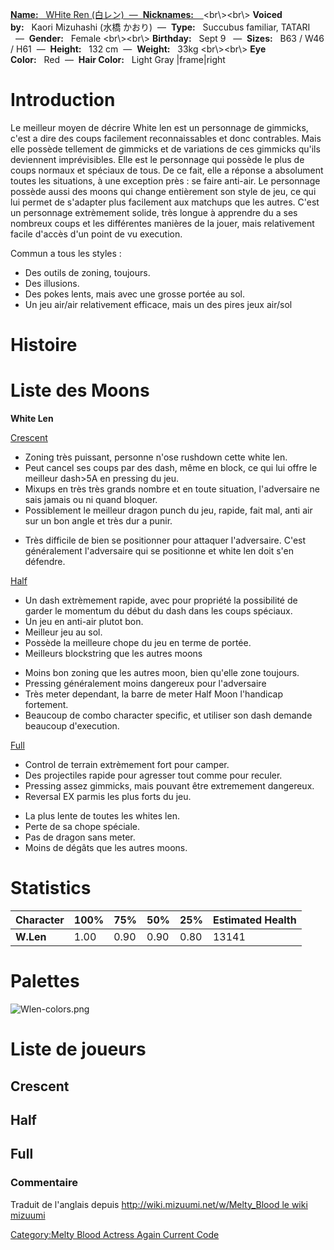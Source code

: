 [ **Name:**   WHite Ren (白レン)  —  **Nicknames:**    <A renseigner>
\<br\\\>\<br\\\> **Voiced by:**   Kaori Mizuhashi (水橋
かおり)  —  **Type:**   Succubus familiar, TATARI
  —  **Gender:**   Female \<br\\\>\<br\\\> **Birthday:**   Sept 9
  —  **Sizes:**   B63 / W46 / H61  —  **Height:**   132
cm  —  **Weight:**   33kg \<br\\\>\<br\\\> **Eye
Color:**   Red  —  **Hair Color:**   Light Gray
\|frame\|right](image:wren.png "wikilink")

# Introduction

Le meilleur moyen de décrire White len est un personnage de gimmicks,
c'est a dire des coups facilement reconnaissables et donc contrables.
Mais elle possède tellement de gimmicks et de variations de ces gimmicks
qu'ils deviennent imprévisibles. Elle est le personnage qui possède le
plus de coups normaux et spéciaux de tous. De ce fait, elle a réponse a
absolument toutes les situations, à une exception près : se faire
anti-air. Le personnage possède aussi des moons qui change entièrement
son style de jeu, ce qui lui permet de s'adapter plus facilement aux
matchups que les autres. C'est un personnage extrèmement solide, très
longue à apprendre du a ses nombreux coups et les différentes manières
de la jouer, mais relativement facile d'accès d'un point de vu
execution.

Commun a tous les styles :  
- Des outils de zoning, toujours.  
- Des illusions.  
- Des pokes lents, mais avec une grosse portée au sol.  
- Un jeu air/air relativement efficace, mais un des pires jeux air/sol

# Histoire

# Liste des Moons

**White Len**

[Crescent](Melty_Blood/White_Len/Crescent_Moon "wikilink")  
+ Zoning très puissant, personne n'ose rushdown cette white len.  
+ Peut cancel ses coups par des dash, même en block, ce qui lui offre le
meilleur dash\>5A en pressing du jeu.  
+ Mixups en très très grands nombre et en toute situation, l'adversaire
ne sais jamais ou ni quand bloquer.  
+ Possiblement le meilleur dragon punch du jeu, rapide, fait mal, anti
air sur un bon angle et très dur a punir.  
- Très difficile de bien se positionner pour attaquer l'adversaire.
C'est généralement l'adversaire qui se positionne et white len doit s'en
défendre.

[Half](Melty_Blood/White_Len/Half_Moon "wikilink")  
+ Un dash extrèmement rapide, avec pour propriété la possibilité de
garder le momentum du début du dash dans les coups spéciaux.  
+ Un jeu en anti-air plutot bon.  
+ Meilleur jeu au sol.  
+ Possède la meilleure chope du jeu en terme de portée.  
+ Meilleurs blockstring que les autres moons  
- Moins bon zoning que les autres moon, bien qu'elle zone toujours.  
- Pressing généralement moins dangereux pour l'adversaire  
- Très meter dependant, la barre de meter Half Moon l'handicap
fortement.  
- Beaucoup de combo character specific, et utiliser son dash demande
beaucoup d'execution.

[Full](Melty_Blood/White_Len/Full_Moon "wikilink")  
+ Control de terrain extrèmement fort pour camper.  
+ Des projectiles rapide pour agresser tout comme pour reculer.  
+ Pressing assez gimmicks, mais pouvant être extremement dangereux.  
+ Reversal EX parmis les plus forts du jeu.  
- La plus lente de toutes les whites len.  
- Perte de sa chope spéciale.  
- Pas de dragon sans meter.  
- Moins de dégâts que les autres moons.

# Statistics

| Character | 100% | 75%  | 50%  | 25%  | Estimated Health |
|-----------|------|------|------|------|------------------|
| **W.Len** | 1.00 | 0.90 | 0.90 | 0.80 | 13141            |

# Palettes

![](Wlen-colors.png "Wlen-colors.png")

# Liste de joueurs

## Crescent

## Half

## Full

### Commentaire

Traduit de l'anglais depuis [http://wiki.mizuumi.net/w/Melty_Blood le
wiki
mizuumi](http://wiki.mizuumi.net/w/Melty_Blood_le_wiki_mizuumi "wikilink")

[Category:Melty Blood Actress Again Current
Code](Category:Melty_Blood_Actress_Again_Current_Code "wikilink")
